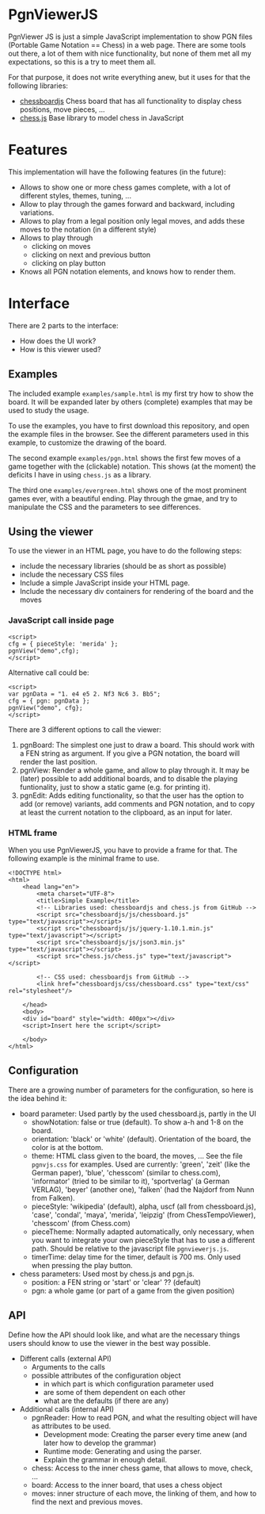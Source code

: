 # PgnViewerJS

PgnViewer JS is just a simple JavaScript implementation to show PGN files 
(Portable Game Notation == Chess)
in a web page. There are some tools out there, a lot of them with nice
functionality, but none of them met all my expectations, so this is a try
to meet them all. 

For that purpose, it does not write everything anew, but it uses for that the following libraries:

* [chessboardjs](https://github.com/oakmac/chessboardjs) Chess board that has
 all functionality to display chess positions, move pieces, ...
* [chess.js](https://github.com/jhlywa/chess.js) Base library to model 
  chess in JavaScript

# Features

This implementation will have the following features (in the future):

* Allows to show one or more chess games complete, with a lot of different
  styles, themes, tuning, ...
* Allow to play through the games forward and backward, including variations.
* Allows to play from a legal position only legal moves, and adds these 
  moves to the notation (in a different style)
* Allows to play through
  * clicking on moves
  * clicking on next and previous button
  * clicking on play button
* Knows all PGN notation elements, and knows how to render them.  

# Interface

There are 2 parts to the interface:

   * How does the UI work?
   * How is this viewer used?

## Examples

The included example `examples/sample.html` is my first try how to show 
the board. It will be expanded later by others (complete) examples that 
may be used to study the usage.

To use the examples, you have to first download this repository, and 
open the example files in the browser.
See the different parameters used in this example, to customize the drawing of the board.

The second example `examples/pgn.html` shows the first few moves of a 
game together with the (clickable) notation. This shows (at the moment) 
the deficits I have in using `chess.js` as a library.

The third one `examples/evergreen.html` shows one of the most prominent
games ever, with a beautiful ending. Play through the gmae, and try
to manipulate the CSS and the parameters to see differences.

## Using the viewer

To use the viewer in an HTML page, you have to do the following steps:

   * include the necessary libraries (should be as short as possible)
   * include the necessary CSS files
   * Include a simple JavaScript inside your HTML page.
   * Include the necessary div containers for rendering of the 
   board and the moves

### JavaScript call inside page

    <script>
    cfg = { pieceStyle: 'merida' };
    pgnView("demo",cfg);
    </script>

Alternative call could be:

    <script>
    var pgnData = "1. e4 e5 2. Nf3 Nc6 3. Bb5";
    cfg = { pgn: pgnData };
    pgnView("demo", cfg};
    </script>

There are 3 different options to call the viewer:

1. pgnBoard: The simplest one just to draw a board. This should work
  with a FEN string as argument. If you give a PGN notation, the board
  will render the last position.
2. pgnView: Render a whole game, and allow to play through it. It may
  be (later) possible to add additional boards, and to disable the
  playing funtionality, just to show a static game (e.g. for printing it).
3. pgnEdit: Adds editing functionality, so that the user has the
  option to add (or remove) variants, add comments and PGN notation,
  and to copy at least the current notation to the clipboard, as an
  input for later.
  
### HTML frame

When you use PgnViewerJS, you have to provide a frame for that. The following example is the minimal frame to use.

    <!DOCTYPE html>
    <html>
        <head lang="en">
            <meta charset="UTF-8">
            <title>Simple Example</title>
            <!-- Libraries used: chessboardjs and chess.js from GitHub -->
            <script src="chessboardjs/js/chessboard.js" type="text/javascript"></script>
            <script src="chessboardjs/js/jquery-1.10.1.min.js" type="text/javascript"></script>
            <script src="chessboardjs/js/json3.min.js" type="text/javascript"></script>
            <script src="chess.js/chess.js" type="text/javascript"></script>

            <!-- CSS used: chessboardjs from GitHub -->
            <link href="chessboardjs/css/chessboard.css" type="text/css" rel="stylesheet"/>

        </head>
        <body>
        <div id="board" style="width: 400px"></div>
        <script>Insert here the script</script>

        </body>
    </html>

## Configuration
    
There are a growing number of parameters for the configuration, so here is the idea behind it:
    
* board parameter: Used partly by the used chessboard.js, partly in the UI
  * showNotation: false or true (default). To show a-h and 1-8 on the board.
  * orientation: 'black' or 'white' (default). Orientation of the board, the color is at the bottom.
  * theme: HTML class given to the board, the moves, ... See the file `pgnvjs.css` for examples.
    Used are currently: 'green', 'zeit' (like the German paper), 'blue', 'chesscom' (similar
    to chess.com), 'informator' (tried to be similar to it), 'sportverlag' (a German VERLAG), 
    'beyer' (another one), 'falken' (had the Najdorf from Nunn from Falken).
  * pieceStyle: 'wikipedia' (default), alpha, uscf (all from chessboard.js),
    'case', 'condal', 'maya', 'merida', 'leipzig' (from ChessTempoViewer),
    'chesscom' (from Chess.com)
  * pieceTheme: Normally adapted automatically, only necessary, when you want to
    integrate your own pieceStyle that has to use a different path. Should be
    relative to the javascript file `pgnviewerjs.js`.
  * timerTime: delay time for the timer, default is 700 ms. Only used when
    pressing the play button.
* chess parameters: Used most by chess.js and pgn.js.    
  * position: a FEN string or 'start' or 'clear' ?? (default)
  * pgn: a whole game (or part of a game from the given position)    
    
## API
    
Define how the API should look like, and what are the necessary
things users should know to use the viewer in the best way possible.

* Different calls (external API)
  * Arguments to the calls
  * possible attributes of the configuration object
    * in which part is which configuration parameter used
    * are some of them dependent on each other
    * what are the defaults (if there are any)
* Additional calls (internal API)
  * pgnReader: How to read PGN, and what the resulting object
    will have as attributes to be used.
    * Development mode: Creating the parser every time anew (and later how
      to develop the grammar)
    * Runtime mode: Generating and using the parser.
    * Explain the grammar in enough detail.
  * chess: Access to the inner chess game, that allows to move, check, ...
  * board: Access to the inner board, that uses a chess object
  * moves: inner structure of each move, the linking of them, and how to
    find the next and previous moves.